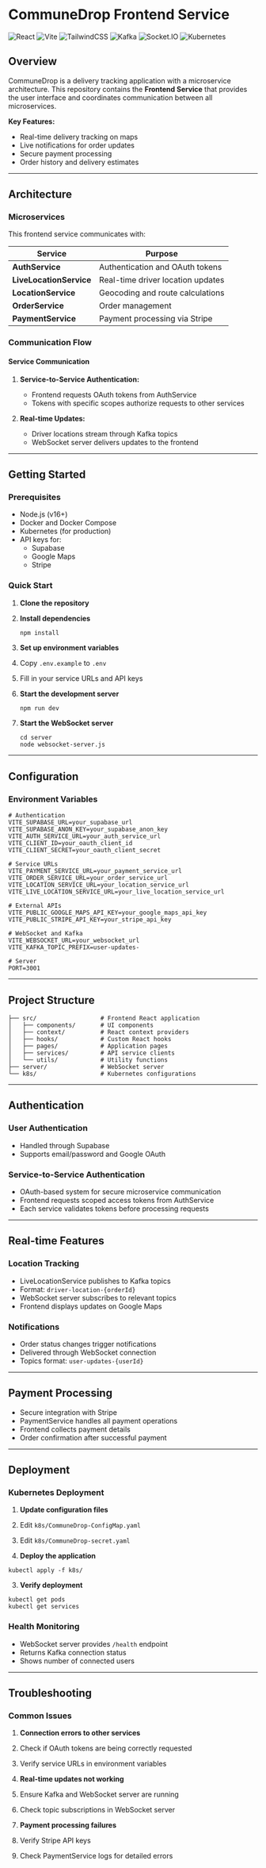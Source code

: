 # CommuneDrop Frontend Service

![React](https://img.shields.io/badge/React-61DAFB.svg?style=for-the-badge&logo=React&logoColor=black)
![Vite](https://img.shields.io/badge/Vite-646CFF.svg?style=for-the-badge&logo=Vite&logoColor=white)
![TailwindCSS](https://img.shields.io/badge/Tailwind%20CSS-06B6D4.svg?style=for-the-badge&logo=Tailwind-CSS&logoColor=white)
![Kafka](https://img.shields.io/badge/Apache%20Kafka-231F20.svg?style=for-the-badge&logo=Apache-Kafka&logoColor=white)
![Socket.IO](https://img.shields.io/badge/Socket.io-010101.svg?style=for-the-badge&logo=socketdotio&logoColor=white)
![Kubernetes](https://img.shields.io/badge/Kubernetes-326CE5.svg?style=for-the-badge&logo=Kubernetes&logoColor=white)

## Overview

CommuneDrop is a delivery tracking application with a microservice architecture. This repository contains the **Frontend Service** that provides the user interface and coordinates communication between all microservices.

**Key Features:**

- Real-time delivery tracking on maps
- Live notifications for order updates
- Secure payment processing
- Order history and delivery estimates

---

## Architecture

### Microservices

This frontend service communicates with:

| Service                 | Purpose                           |
| ----------------------- | --------------------------------- |
| **AuthService**         | Authentication and OAuth tokens   |
| **LiveLocationService** | Real-time driver location updates |
| **LocationService**     | Geocoding and route calculations  |
| **OrderService**        | Order management                  |
| **PaymentService**      | Payment processing via Stripe     |

### Communication Flow

#### Service Communication

1. **Service-to-Service Authentication:**

   - Frontend requests OAuth tokens from AuthService
   - Tokens with specific scopes authorize requests to other services

2. **Real-time Updates:**
   - Driver locations stream through Kafka topics
   - WebSocket server delivers updates to the frontend

---

## Getting Started

### Prerequisites

- Node.js (v16+)
- Docker and Docker Compose
- Kubernetes (for production)
- API keys for:
  - Supabase
  - Google Maps
  - Stripe

### Quick Start

1. **Clone the repository**

2. **Install dependencies**

   ```bash
   npm install
   ```

3. **Set up environment variables**

4. Copy `.env.example` to `.env`
5. Fill in your service URLs and API keys

6. **Start the development server**

   ```shellscript
   npm run dev
   ```

7. **Start the WebSocket server**

   ```shellscript
   cd server
   node websocket-server.js
   ```

---

## Configuration

### Environment Variables

```plaintext
# Authentication
VITE_SUPABASE_URL=your_supabase_url
VITE_SUPABASE_ANON_KEY=your_supabase_anon_key
VITE_AUTH_SERVICE_URL=your_auth_service_url
VITE_CLIENT_ID=your_oauth_client_id
VITE_CLIENT_SECRET=your_oauth_client_secret

# Service URLs
VITE_PAYMENT_SERVICE_URL=your_payment_service_url
VITE_ORDER_SERVICE_URL=your_order_service_url
VITE_LOCATION_SERVICE_URL=your_location_service_url
VITE_LIVE_LOCATION_SERVICE_URL=your_live_location_service_url

# External APIs
VITE_PUBLIC_GOOGLE_MAPS_API_KEY=your_google_maps_api_key
VITE_PUBLIC_STRIPE_API_KEY=your_stripe_api_key

# WebSocket and Kafka
VITE_WEBSOCKET_URL=your_websocket_url
VITE_KAFKA_TOPIC_PREFIX=user-updates-

# Server
PORT=3001
```

---

## Project Structure

```plaintext
├── src/                  # Frontend React application
│   ├── components/       # UI components
│   ├── context/          # React context providers
│   ├── hooks/            # Custom React hooks
│   ├── pages/            # Application pages
│   ├── services/         # API service clients
│   └── utils/            # Utility functions
├── server/               # WebSocket server
└── k8s/                  # Kubernetes configurations
```

---

## Authentication

### User Authentication

- Handled through Supabase
- Supports email/password and Google OAuth

### Service-to-Service Authentication

- OAuth-based system for secure microservice communication
- Frontend requests scoped access tokens from AuthService
- Each service validates tokens before processing requests

---

## Real-time Features

### Location Tracking

- LiveLocationService publishes to Kafka topics
- Format: `driver-location-{orderId}`
- WebSocket server subscribes to relevant topics
- Frontend displays updates on Google Maps

### Notifications

- Order status changes trigger notifications
- Delivered through WebSocket connection
- Topics format: `user-updates-{userId}`

---

## Payment Processing

- Secure integration with Stripe
- PaymentService handles all payment operations
- Frontend collects payment details
- Order confirmation after successful payment

---

## Deployment

### Kubernetes Deployment

1. **Update configuration files**

1. Edit `k8s/CommuneDrop-ConfigMap.yaml`
1. Edit `k8s/CommuneDrop-secret.yaml`

1. **Deploy the application**

```shellscript
kubectl apply -f k8s/
```

3. **Verify deployment**

```shellscript
kubectl get pods
kubectl get services
```

### Health Monitoring

- WebSocket server provides `/health` endpoint
- Returns Kafka connection status
- Shows number of connected users

---

## Troubleshooting

### Common Issues

1. **Connection errors to other services**

1. Check if OAuth tokens are being correctly requested
1. Verify service URLs in environment variables

1. **Real-time updates not working**

1. Ensure Kafka and WebSocket server are running
1. Check topic subscriptions in WebSocket server

1. **Payment processing failures**

1. Verify Stripe API keys
1. Check PaymentService logs for detailed errors
